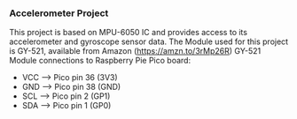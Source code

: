 ### Accelerometer Project

This project is based on MPU-6050 IC and provides access to its accelerometer and gyroscope sensor data. The Module used for this project is GY-521, available from Amazon (https://amzn.to/3rMp26R)
GY-521 Module connections to Raspberry Pie Pico board:

- VCC --> Pico pin 36 (3V3)
- GND --> Pico pin 38 (GND)
- SCL --> Pico pin 2 (GP1)
- SDA --> Pico pin 1 (GP0)

